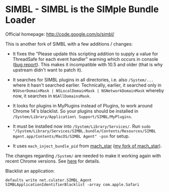 SIMBL - SIMBL is the SIMple Bundle Loader
=========================================

Official homepage: <http://code.google.com/p/simbl/>

This is another fork of SIMBL with a few additions / changes:

* It fixes the "Please update this scripting addition to supply a value for ThreadSafe for each event handler" warning which occurs in console ([bug report](http://code.google.com/p/simbl/issues/detail?id=7)). This makes it incompatible with 10.5 and older (that is why upstream didn't want to patch it).

* It searches for SIMBL plugins in all directories, i.e. also `/System/...` where it hasn't searched earlier. Technically, earlier, it searched only in `NSUserDomainMask | NSLocalDomainMask | NSNetworkDomainMask` whereby now, it searches in `NSAllDomainsMask`.

* It looks for plugins in MyPlugins instead of Plugins, to work around Chrome 14's blacklist. So your plugins should be installed in `/System/Library/Application\ Support/SIMBL/MyPlugins`.

* It must be installed now into `/System/Library/Services/`. Run `sudo "/System/Library/Services/SIMBL.bundle/Contents/Resources/SIMBL Agent.app/Contents/MacOS/SIMBL Agent" -psn` for setup.

* It uses `mach_inject_bundle_pid` from [mach_star](https://github.com/rentzsch/mach_star) ([my fork of mach_star](https://github.com/albertz/mach_star)).

The changes regarding `/System/` are needed to make it working again with recent Chrome versions. See [here](http://stackoverflow.com/questions/7269704/google-chrome-openscripting-framework-cant-find-entry-point-injecteventhandle/) for details.

Blacklist an application:

    defaults write net.culater.SIMBL_Agent SIMBLApplicationIdentifierBlacklist -array com.apple.Safari

